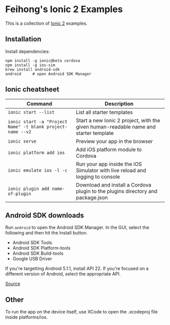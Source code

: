 # Feihong's Ionic 2 Examples

This is a collection of [Ionic 2](http://ionicframework.com) examples.

## Installation

Install dependencies:

```
npm install -g ionic@beta cordova
npm install -g ios-sim
brew install android-sdk
android     # open Android SDK Manager
```

## Ionic cheatsheet

| **Command** | **Description** |
|----------|-------|
| `ionic start --list` | List all starter templates |
| `ionic start -a "Project Name" -t blank project-name --v2` | Start a new Ionic 2 project, with the given human-readable name and starter template |
| `ionic serve` | Preview your app in the browser |
| `ionic platform add ios` | Add iOS platform module to Cordova |
| `ionic emulate ios -l -c` | Run your app inside the iOS Simulator with live reload and logging to console |
| `ionic plugin add name-of-plugin` | Download and install a Cordova plugin to the plugins directory and package.json |

## Android SDK downloads

Run `android` to open the Android SDK Manager. In the GUI, select the following and then hit the Install button.

- Android SDK Tools
- Android SDK Platform-tools
- Android SDK Build-tools
- Google USB Driver

If you're targetting Android 5.1.1, install API 22. If you're focused on a different version of Android, select the appropriate API.

[Source](http://stackoverflow.com/questions/28896828/android-sdk-manager-do-you-need-to-install-all-android-platforms)

## Other

To run the app on the device itself, use XCode to open the .xcodeproj file inside platforms/ios.

